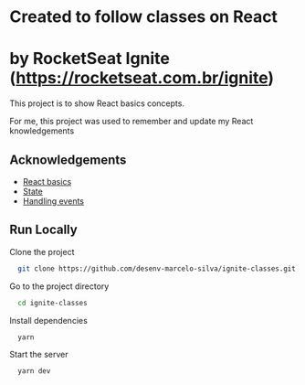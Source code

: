 # Created to follow classes on React

# by RocketSeat Ignite (https://rocketseat.com.br/ignite)

This project is to show React basics concepts.

For me, this project was used to remember and update my React knowledgements

## Acknowledgements

- [React basics](https://reactjs.org)
- [State](https://reactjs.org/docs/state-and-lifecycle.html)
- [Handling events](https://reactjs.org/docs/handling-events.html)

## Run Locally

Clone the project

```bash
  git clone https://github.com/desenv-marcelo-silva/ignite-classes.git
```

Go to the project directory

```bash
  cd ignite-classes
```

Install dependencies

```bash
  yarn
```

Start the server

```bash
  yarn dev
```
